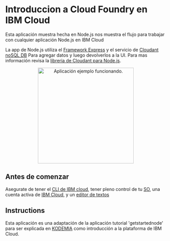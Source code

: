 # Introduccion a Cloud Foundry en IBM Cloud
Esta aplicación muestra hecha en Node.js nos muestra el flujo para trabajar con cualquier aplicación Node.js en IBM Cloud

La app de Node.js utiliza el [Framework Express](https://expressjs.com) y el servicio de [Cloudant noSQL DB](https://console.bluemix.net/catalog/services/cloudant-nosql-db) Para agregar datos y luego devolverlos a la UI. Para mas información revisa la [libreria de Cloudant para Node.js](https://www.npmjs.com/package/cloudant).

<p align="center">
  <img src="./assets/img/kode-Clouapp.png" width="300" alt="Aplicación ejemplo funcionando.">
</p>

## Antes de comenzar

Asegurate de tener el [CLI de IBM cloud](https://cloud.ibm.com/docs/cli?topic=cloud-cli-install-ibmcloud-cli),
tener pleno control de tu [SO](https://www.linuxadictos.com/razones-las-usar-linux-desarrollo.html), una cuenta activa de [IBM Cloud](console.bluemix.net), y un [editor de textos](https://code.visualstudio.com/)

## Instructions

Esta aplicación es una adaptación de la aplicación tutorial 'getstartednode' para ser explicada en [KODEMIA](https://kodemia.mx/) como introducción a la plataforma de IBM Cloud. 


